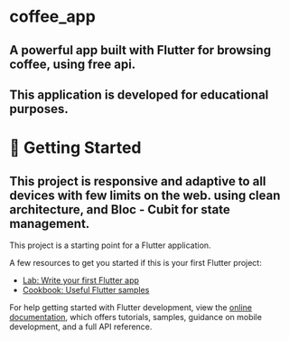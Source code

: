 # coffee_app

## A powerful app built with Flutter for browsing coffee, using free api.

## This application is developed for educational purposes.

# 📱 Getting Started
## This project is responsive and adaptive to all devices with few limits on the web. using clean architecture, and Bloc - Cubit for state management.





This project is a starting point for a Flutter application.

A few resources to get you started if this is your first Flutter project:

- [Lab: Write your first Flutter app](https://docs.flutter.dev/get-started/codelab)
- [Cookbook: Useful Flutter samples](https://docs.flutter.dev/cookbook)

For help getting started with Flutter development, view the
[online documentation](https://docs.flutter.dev/), which offers tutorials,
samples, guidance on mobile development, and a full API reference.
